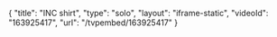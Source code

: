 {
    "title": "INC shirt",
    "type": "solo",
    "layout": "iframe-static",
    "videoId": "163925417",
    "url": "\/tvpembed\/163925417"
}